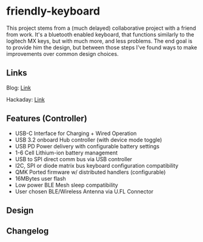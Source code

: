 # friendly-keyboard

This project stems from a (much delayed) collaborative project with a friend from work. It's a bluetooth enabled keyboard, that functions similarly to the logitech MX keys, but with much more, and less problems. The end goal is to provide him the design, but between those steps I've found ways to make improvements over common design choices. 

## Links 

Blog: [Link](https://micl.dev/pcbs/friendly-keyboard)

Hackaday: [Link](https://hackaday.io/project/187157-friendly-keyboard)

## Features (Controller)

* USB-C Interface for Charging + Wired Operation
* USB 3.2 onboard Hub controller (with device mode toggle) 
* USB PD Power delivery with configurable battery settings 
* 1-6 Cell Lithium-ion battery management 
* USB to SPI direct comm bus via USB controller 
* I2C, SPI or diode matrix bus keyboard configuration compatibility 
* QMK Ported firmware w/ distributed handlers (configurable) 
* 16MBytes user flash 
* Low power BLE Mesh sleep compatibility 
* User chosen BLE/Wireless Antenna via U.FL Connector 

## Design 

## Changelog

